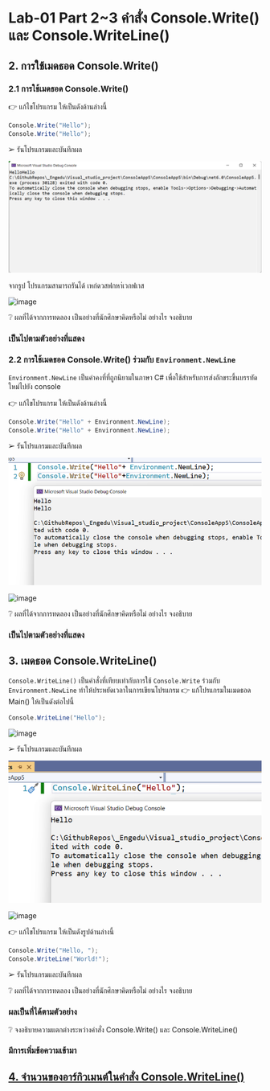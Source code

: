 # Lab-01 Part 2~3 คำสั่ง Console.Write() และ Console.WriteLine()

## 2. การใช้เมดธอด Console.Write()

### 2.1 การใช้เมดธอด Console.Write()
👉 แก้ไขโปรแกรม ให้เป็นดังด้านล่างนี้

```csharp
Console.Write("Hello");
Console.Write("Hello");
```

➢ รันโปรแกรมและบันทึกผล

![](./Images/Lab-01-Pic-01.png)

จากรูป โปรแกรมสามารถรันได้ เหก่ดวสฟกหา่เวกฟเาส

![image](https://user-images.githubusercontent.com/115067806/221779591-c4f5a16d-9fc9-4d71-8f29-e039ac89d43c.png)


❔ ผลที่ได้จากการทดลอง เป็นอย่างที่นักศึกษาคิดหรือไม่ อย่างไร จงอธิบาย
### เป็นไปตามตัวอย่างที่แสดง

### 2.2 การใช้เมดธอด Console.Write() ร่วมกับ  `Environment.NewLine`

`Environment.NewLine` เป็นค่าคงที่ที่ถูกนิยามในภาษา C# เพื่อใช้สำหรับการส่งอักขระขึ้นบรรทัดใหม่ไปยัง console

👉 แก้ไขโปรแกรม ให้เป็นดังด้านล่างนี้

```csharp
Console.Write("Hello" + Environment.NewLine);
Console.Write("Hello" + Environment.NewLine);
```

➢ รันโปรแกรมและบันทึกผล

![](./Images/Lab-01-Pic-02.png)


![image](https://user-images.githubusercontent.com/115067806/221780605-762606c7-2640-46ff-a45e-a9bcd892979f.png)


❔ ผลที่ได้จากการทดลอง เป็นอย่างที่นักศึกษาคิดหรือไม่ อย่างไร จงอธิบาย
### เป็นไปตามตัวอย่างที่แสดง


## 3. เมดธอด Console.WriteLine()

`Console.WriteLine()` เป็นคำสั่งที่เทียบเท่ากับการใช้  `Console.Write` ร่วมกับ  `Environment.NewLine` ทำให้ประหยัดเวลาในการเขียนโปรแกรม
👉 แก้โปรแกรมในเมดธอด Main() ให้เป็นดังต่อไปนี้

```csharp
Console.WriteLine("Hello");
```

![image](https://user-images.githubusercontent.com/115067806/221781454-d3b36d34-df44-4d18-b1ac-6a5c0eba6292.png)


➢ รันโปรแกรมและบันทึกผล

![](./Images/Lab-01-Pic-03.png)

![image](https://user-images.githubusercontent.com/115067806/221781756-abf1c82b-7213-46df-8b92-df5efb21d168.png)


👉 แก้ไขโปรแกรม ให้เป็นดังรูปด้านล่างนี้

```csharp
Console.Write("Hello, ");
Console.WriteLine("World!");
```

➢ รันโปรแกรมและบันทึกผล

❔ ผลที่ได้จากการทดลอง เป็นอย่างที่นักศึกษาคิดหรือไม่ อย่างไร จงอธิบาย
### ผลเป็นที่ได้ตามตัวอย่าง


❔ จงอธิบายความแตกต่างระหว่างคำสั่ง Console.Write() และ Console.WriteLine()
### มีการเพิ่มข้อความเข้ามา


## [4. จำนวนของอาร์กิวเมนต์ในคำสั่ง Console.WriteLine()](./Lab-01-part-4.md)
